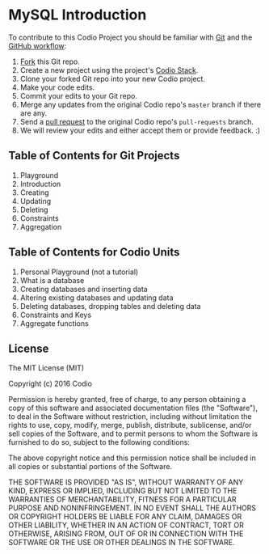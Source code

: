 
# MySQL Introduction

To contribute to this Codio Project you should be familiar with [Git](https://git-scm.com/docs) and the [GitHub workflow](https://guides.github.com/introduction/flow/):

1. [Fork](https://help.github.com/articles/fork-a-repo/) this Git repo.
1. Create a new project using the project's [Codio Stack](https://codio.com/home/stacks/a77bee3d-52e9-4742-8542-1b740d29d879/?tab=details).
1. Clone your forked Git repo into your new Codio project.
1. Make your code edits.
1. Commit your edits to your Git repo.
1. Merge any updates from the original Codio repo's `master` branch if there are any.
1. Send a [pull request](https://help.github.com/articles/using-pull-requests/) to the original Codio repo's `pull-requests` branch.
1. We will review your edits and either accept them or provide feedback. :)

## Table of Contents for Git Projects

1. Playground
1. Introduction
1. Creating
1. Updating
1. Deleting 
1. Constraints
1. Aggregation 

## Table of Contents for Codio Units

1. Personal Playground (not a tutorial)
1. What is a database
1. Creating databases and inserting data
1. Altering existing databases and updating data
1. Deleting databases, dropping tables and deleting data 
1. Constraints and Keys
1. Aggregate functions 

## License

The MIT License (MIT)

Copyright (c) 2016 Codio

Permission is hereby granted, free of charge, to any person obtaining a copy of this software and associated documentation files (the "Software"), to deal in the Software without restriction, including without limitation the rights to use, copy, modify, merge, publish, distribute, sublicense, and/or sell copies of the Software, and to permit persons to whom the Software is furnished to do so, subject to the following conditions:

The above copyright notice and this permission notice shall be included in all copies or substantial portions of the Software.

THE SOFTWARE IS PROVIDED "AS IS", WITHOUT WARRANTY OF ANY KIND, EXPRESS OR IMPLIED, INCLUDING BUT NOT LIMITED TO THE WARRANTIES OF MERCHANTABILITY, FITNESS FOR A PARTICULAR PURPOSE AND NONINFRINGEMENT. IN NO EVENT SHALL THE AUTHORS OR COPYRIGHT HOLDERS BE LIABLE FOR ANY CLAIM, DAMAGES OR OTHER LIABILITY, WHETHER IN AN ACTION OF CONTRACT, TORT OR OTHERWISE, ARISING FROM, OUT OF OR IN CONNECTION WITH THE SOFTWARE OR THE USE OR OTHER DEALINGS IN THE SOFTWARE.
